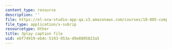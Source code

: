 ```yaml
---
content_type: resource
description: ''
file: https://ol-ocw-studio-app-qa.s3.amazonaws.com/courses/18-085-computational-science-and-engineering-i-fall-2008/ebf74919eb4c5193953ad9e8805823a5_ZOBgPxmXeVM.vtt
file_type: application/x-subrip
resourcetype: Other
title: 3play caption file
uid: ebf74919-eb4c-5193-953a-d9e8805823a5
---
```

